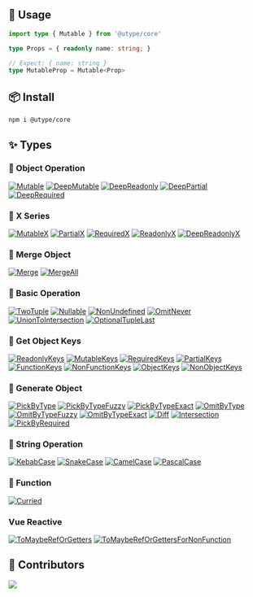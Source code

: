 
## 🦄 Usage

```ts
import type { Mutable } from '@utype/core'

type Props = { readonly name: string; }

// Expect: { name: string }
type MutableProp = Mutable<Prop>
```

## 📦 Install

```bash
npm i @utype/core
```

## ✨ Types

### 🚀 Object Operation

<a href="./docs/types/mutable.md" target="_blank" ><img src="https://img.shields.io/badge/Mutable-006FEE" alt="Mutable" /></a>
<a href="./docs/types/deep-mutable.md" target="_blank" ><img src="https://img.shields.io/badge/DeepMutable-006FEE" alt="DeepMutable" /></a>
<a href="./docs/types/deep-readonly.md" target="_blank" ><img src="https://img.shields.io/badge/DeepReadonly-006FEE" alt="DeepReadonly" /></a>
<a href="./docs/types/deep-partial.md" target="_blank" ><img src="https://img.shields.io/badge/DeepPartial-006FEE" alt="DeepPartial" /></a>
<a href="./docs/types/deep-required.md" target="_blank" ><img src="https://img.shields.io/badge/DeepRequired-006FEE" alt="DeepRequired" /></a>

### 🚀 X Series

<a href="./docs/types/mutable-x.md" target="_blank" ><img src="https://img.shields.io/badge/MutableX-f31260" alt="MutableX" /></a>
<a href="./docs/types/partial-x.md" target="_blank" ><img src="https://img.shields.io/badge/PartialX-f31260" alt="PartialX" /></a>
<a href="./docs/types/required-x.md" target="_blank" ><img src="https://img.shields.io/badge/RequiredX-f31260" alt="RequiredX" /></a>
<a href="./docs/types/readonly-x.md" target="_blank" ><img src="https://img.shields.io/badge/ReadonlyX-f31260" alt="ReadonlyX" /></a>
<a href="./docs/types/deep-readonly-x.md" target="_blank" ><img src="https://img.shields.io/badge/DeepReadonlyX-f31260" alt="DeepReadonlyX" /></a>

### 🚀 Merge Object

<a href="./docs/types/merge.md" target="_blank" ><img src="https://img.shields.io/badge/Merge-f5a524" alt="Merge" /></a>
<a href="./docs/types/merge-all.md" target="_blank" ><img src="https://img.shields.io/badge/MergeAll-f5a524" alt="MergeAll" /></a>

### 🚀 Basic Operation

<a href="./docs/types/two-tuple.md" target="_blank" ><img src="https://img.shields.io/badge/TwoTuple-006FEE" alt="TwoTuple" /></a>
<a href="./docs/types/nullable.md" target="_blank" ><img src="https://img.shields.io/badge/Nullable-006FEE" alt="Nullable" /></a>
<a href="./docs/types/non-undefined.md" target="_blank" ><img src="https://img.shields.io/badge/NonUndefined-006FEE" alt="NonUndefined" /></a>
<a href="./docs/types/omit-never.md" target="_blank" ><img src="https://img.shields.io/badge/OmitNever-006FEE" alt="OmitNever" /></a>
<a href="./docs/types/union-to-intersection.md" target="_blank" ><img src="https://img.shields.io/badge/UnionToIntersection-006FEE" alt="UnionToIntersection" /></a>
<a href="./docs/types/optional-tuple-last.md" target="_blank" ><img src="https://img.shields.io/badge/OptionalTupleLast-006FEE" alt="OptionalTupleLast" /></a>

### 🚀 Get Object Keys

<a href="./docs/types/readonly-keys.md" target="_blank" ><img src="https://img.shields.io/badge/ReadonlyKeys-7828c8" alt="ReadonlyKeys" /></a>
<a href="./docs/types/mutable-keys.md" target="_blank" ><img src="https://img.shields.io/badge/MutableKeys-7828c8" alt="MutableKeys" /></a>
<a href="./docs/types/required-keys.md" target="_blank" ><img src="https://img.shields.io/badge/RequiredKeys-7828c8" alt="RequiredKeys" /></a>
<a href="./docs/types/partial-keys.md" target="_blank" ><img src="https://img.shields.io/badge/PartialKeys-7828c8" alt="PartialKeys" /></a>
<a href="./docs/types/function-keys.md" target="_blank" ><img src="https://img.shields.io/badge/FunctionKeys-7828c8" alt="FunctionKeys" /></a>
<a href="./docs/types/non-function-keys.md" target="_blank" ><img src="https://img.shields.io/badge/NonFunctionKeys-7828c8" alt="NonFunctionKeys" /></a>
<a href="./docs/types/object-keys.md" target="_blank" ><img src="https://img.shields.io/badge/ObjectKeys-7828c8" alt="ObjectKeys" /></a>
<a href="./docs/types/non-object-keys.md" target="_blank" ><img src="https://img.shields.io/badge/NonObjectKeys-7828c8" alt="NonObjectKeys" /></a>

### 🚀 Generate Object

<a href="./docs/types/pick-by-type.md" target="_blank" ><img src="https://img.shields.io/badge/PickByType-f31260" alt="PickByType" /></a>
<a href="./docs/types/pick-by-type-fuzzy.md" target="_blank" ><img src="https://img.shields.io/badge/PickByTypeFuzzy-f31260" alt="PickByTypeFuzzy" /></a>
<a href="./docs/types/pick-by-type-exact.md" target="_blank" ><img src="https://img.shields.io/badge/PickByTypeExact-f31260" alt="PickByTypeExact" /></a>
<a href="./docs/types/omit-by-type.md" target="_blank" ><img src="https://img.shields.io/badge/OmitByType-f31260" alt="OmitByType" /></a>
<a href="./docs/types/omit-by-type-fuzzy.md" target="_blank" ><img src="https://img.shields.io/badge/OmitByTypeFuzzy-f31260" alt="OmitByTypeFuzzy" /></a>
<a href="./docs/types/omit-by-type-exact.md" target="_blank" ><img src="https://img.shields.io/badge/OmitByTypeExact-f31260" alt="OmitByTypeExact" /></a>
<a href="./docs/types/diff.md" target="_blank" ><img src="https://img.shields.io/badge/Diff-f31260" alt="Diff" /></a>
<a href="./docs/types/intersection.md" target="_blank" ><img src="https://img.shields.io/badge/Intersection-f31260" alt="Intersection" /></a>
<a href="./docs/types/pick-by-required.md" target="_blank" ><img src="https://img.shields.io/badge/PickByRequired-f31260" alt="PickByRequired" /></a>

### 🚀 String Operation

<a href="./docs/types/kebab-case.md" target="_blank" ><img src="https://img.shields.io/badge/KebabCase-17c964" alt="KebabCase" /></a>
<a href="./docs/types/snake-case.md" target="_blank" ><img src="https://img.shields.io/badge/SnakeCase-17c964" alt="SnakeCase" /></a>
<a href="./docs/types/camel-case.md" target="_blank" ><img src="https://img.shields.io/badge/CamelCase-17c964" alt="CamelCase" /></a>
<a href="./docs/types/pascal-case.md" target="_blank" ><img src="https://img.shields.io/badge/PascalCase-17c964" alt="PascalCase" /></a>

### 🚀 Function

<a href="./docs/types/curried.md" target="_blank" ><img src="https://img.shields.io/badge/Curried-7828c8" alt="Curried" /></a>

### Vue Reactive

<a href="./docs/types/to-maybe-ref-or-getters.md" target="_blank" ><img src="https://img.shields.io/badge/ToMaybeRefOrGetters-17c964" alt="ToMaybeRefOrGetters" /></a>
<a href="./docs/types/to-maybe-ref-or-getters-for-non-function.md" target="_blank" ><img src="https://img.shields.io/badge/ToMaybeRefOrGettersForNonFunction-17c964" alt="ToMaybeRefOrGettersForNonFunction" /></a>

## 🥰 Contributors

<a href="https://github.com/wzc520pyfm/utype/graphs/contributors">
  <img src="https://contrib.rocks/image?repo=wzc520pyfm/utype" />
</a>
